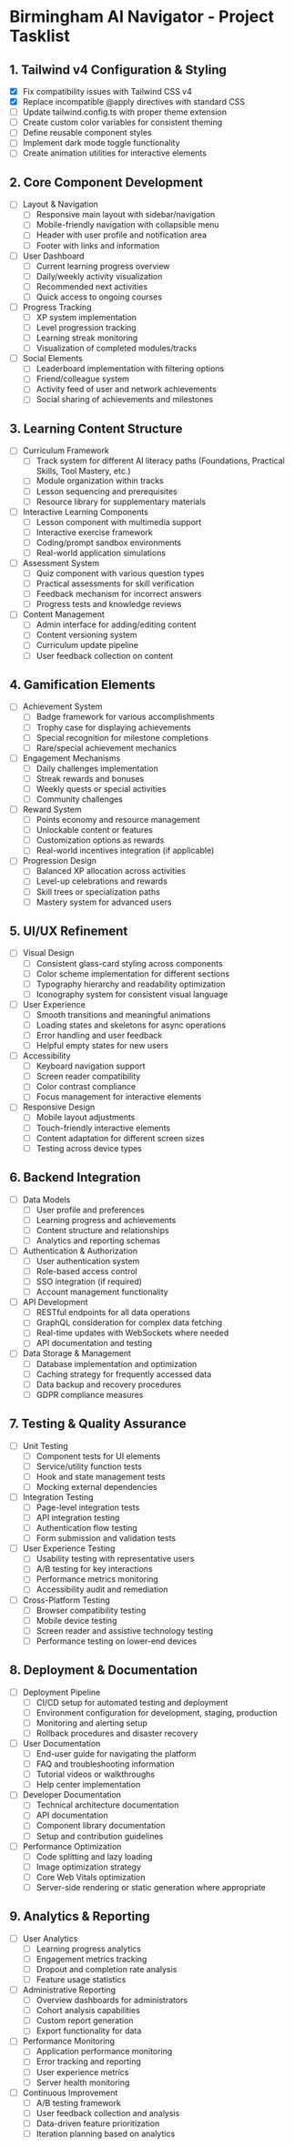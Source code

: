 # Birmingham AI Navigator - Project Tasklist

## 1. Tailwind v4 Configuration & Styling

- [x] Fix compatibility issues with Tailwind CSS v4
- [x] Replace incompatible @apply directives with standard CSS
- [ ] Update tailwind.config.ts with proper theme extension
- [ ] Create custom color variables for consistent theming
- [ ] Define reusable component styles
- [ ] Implement dark mode toggle functionality
- [ ] Create animation utilities for interactive elements

## 2. Core Component Development

- [ ] Layout & Navigation
  - [ ] Responsive main layout with sidebar/navigation
  - [ ] Mobile-friendly navigation with collapsible menu
  - [ ] Header with user profile and notification area
  - [ ] Footer with links and information

- [ ] User Dashboard
  - [ ] Current learning progress overview
  - [ ] Daily/weekly activity visualization
  - [ ] Recommended next activities
  - [ ] Quick access to ongoing courses

- [ ] Progress Tracking
  - [ ] XP system implementation
  - [ ] Level progression tracking
  - [ ] Learning streak monitoring
  - [ ] Visualization of completed modules/tracks

- [ ] Social Elements
  - [ ] Leaderboard implementation with filtering options
  - [ ] Friend/colleague system
  - [ ] Activity feed of user and network achievements
  - [ ] Social sharing of achievements and milestones

## 3. Learning Content Structure

- [ ] Curriculum Framework
  - [ ] Track system for different AI literacy paths (Foundations, Practical Skills, Tool Mastery, etc.)
  - [ ] Module organization within tracks
  - [ ] Lesson sequencing and prerequisites
  - [ ] Resource library for supplementary materials

- [ ] Interactive Learning Components
  - [ ] Lesson component with multimedia support
  - [ ] Interactive exercise framework
  - [ ] Coding/prompt sandbox environments
  - [ ] Real-world application simulations

- [ ] Assessment System
  - [ ] Quiz component with various question types
  - [ ] Practical assessments for skill verification
  - [ ] Feedback mechanism for incorrect answers
  - [ ] Progress tests and knowledge reviews

- [ ] Content Management
  - [ ] Admin interface for adding/editing content
  - [ ] Content versioning system
  - [ ] Curriculum update pipeline
  - [ ] User feedback collection on content

## 4. Gamification Elements

- [ ] Achievement System
  - [ ] Badge framework for various accomplishments
  - [ ] Trophy case for displaying achievements
  - [ ] Special recognition for milestone completions
  - [ ] Rare/special achievement mechanics

- [ ] Engagement Mechanisms
  - [ ] Daily challenges implementation
  - [ ] Streak rewards and bonuses
  - [ ] Weekly quests or special activities
  - [ ] Community challenges

- [ ] Reward System
  - [ ] Points economy and resource management
  - [ ] Unlockable content or features
  - [ ] Customization options as rewards
  - [ ] Real-world incentives integration (if applicable)

- [ ] Progression Design
  - [ ] Balanced XP allocation across activities
  - [ ] Level-up celebrations and rewards
  - [ ] Skill trees or specialization paths
  - [ ] Mastery system for advanced users

## 5. UI/UX Refinement

- [ ] Visual Design
  - [ ] Consistent glass-card styling across components
  - [ ] Color scheme implementation for different sections
  - [ ] Typography hierarchy and readability optimization
  - [ ] Iconography system for consistent visual language

- [ ] User Experience
  - [ ] Smooth transitions and meaningful animations
  - [ ] Loading states and skeletons for async operations
  - [ ] Error handling and user feedback
  - [ ] Helpful empty states for new users

- [ ] Accessibility
  - [ ] Keyboard navigation support
  - [ ] Screen reader compatibility
  - [ ] Color contrast compliance
  - [ ] Focus management for interactive elements

- [ ] Responsive Design
  - [ ] Mobile layout adjustments
  - [ ] Touch-friendly interactive elements
  - [ ] Content adaptation for different screen sizes
  - [ ] Testing across device types

## 6. Backend Integration

- [ ] Data Models
  - [ ] User profile and preferences
  - [ ] Learning progress and achievements
  - [ ] Content structure and relationships
  - [ ] Analytics and reporting schemas

- [ ] Authentication & Authorization
  - [ ] User authentication system
  - [ ] Role-based access control
  - [ ] SSO integration (if required)
  - [ ] Account management functionality

- [ ] API Development
  - [ ] RESTful endpoints for all data operations
  - [ ] GraphQL consideration for complex data fetching
  - [ ] Real-time updates with WebSockets where needed
  - [ ] API documentation and testing

- [ ] Data Storage & Management
  - [ ] Database implementation and optimization
  - [ ] Caching strategy for frequently accessed data
  - [ ] Data backup and recovery procedures
  - [ ] GDPR compliance measures

## 7. Testing & Quality Assurance

- [ ] Unit Testing
  - [ ] Component tests for UI elements
  - [ ] Service/utility function tests
  - [ ] Hook and state management tests
  - [ ] Mocking external dependencies

- [ ] Integration Testing
  - [ ] Page-level integration tests
  - [ ] API integration testing
  - [ ] Authentication flow testing
  - [ ] Form submission and validation tests

- [ ] User Experience Testing
  - [ ] Usability testing with representative users
  - [ ] A/B testing for key interactions
  - [ ] Performance metrics monitoring
  - [ ] Accessibility audit and remediation

- [ ] Cross-Platform Testing
  - [ ] Browser compatibility testing
  - [ ] Mobile device testing
  - [ ] Screen reader and assistive technology testing
  - [ ] Performance testing on lower-end devices

## 8. Deployment & Documentation

- [ ] Deployment Pipeline
  - [ ] CI/CD setup for automated testing and deployment
  - [ ] Environment configuration for development, staging, production
  - [ ] Monitoring and alerting setup
  - [ ] Rollback procedures and disaster recovery

- [ ] User Documentation
  - [ ] End-user guide for navigating the platform
  - [ ] FAQ and troubleshooting information
  - [ ] Tutorial videos or walkthroughs
  - [ ] Help center implementation

- [ ] Developer Documentation
  - [ ] Technical architecture documentation
  - [ ] API documentation
  - [ ] Component library documentation
  - [ ] Setup and contribution guidelines

- [ ] Performance Optimization
  - [ ] Code splitting and lazy loading
  - [ ] Image optimization strategy
  - [ ] Core Web Vitals optimization
  - [ ] Server-side rendering or static generation where appropriate

## 9. Analytics & Reporting

- [ ] User Analytics
  - [ ] Learning progress analytics
  - [ ] Engagement metrics tracking
  - [ ] Dropout and completion rate analysis
  - [ ] Feature usage statistics

- [ ] Administrative Reporting
  - [ ] Overview dashboards for administrators
  - [ ] Cohort analysis capabilities
  - [ ] Custom report generation
  - [ ] Export functionality for data

- [ ] Performance Monitoring
  - [ ] Application performance monitoring
  - [ ] Error tracking and reporting
  - [ ] User experience metrics
  - [ ] Server health monitoring

- [ ] Continuous Improvement
  - [ ] A/B testing framework
  - [ ] User feedback collection and analysis
  - [ ] Data-driven feature prioritization
  - [ ] Iteration planning based on analytics 